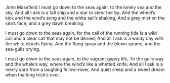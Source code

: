 John Masefield
I must go down to the seas again, to the lonely sea and the sky,
And all I ask is a tall ship and a star to steer her by;
And the wheel’s kick and the wind’s song and the white sail’s shaking,
And a grey mist on the sea’s face, and a grey dawn breaking.

I must go down to the seas again, for the call of the running tide
Is a wild call and a clear call that may not be denied;
And all I ask is a windy day with the white clouds flying.
And the flung spray and the blown spume, and the sea-gulls crying.

I must go down to the seas again, to the vagrant gypsy life,
To the gulls way and the whale’s way, where the wind’s like a whetted knife;
And all l ask is a merry yarn from a laughing fellow-rover,
And quiet sleep and a sweet dream when the long trick’s over.
